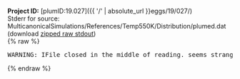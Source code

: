 **Project ID:** [plumID:19.027]({{ '/' | absolute_url }}eggs/19/027/)  
Stderr for source:  MulticanonicalSimulations/References/Temp550K/Distribution/plumed.dat   
(download [zipped raw stdout](plumed.dat.plumed.stdout.txt.zip))  
{% raw %}
<pre>
WARNING: IFile closed in the middle of reading. seems strange!
</pre>
{% endraw %}
